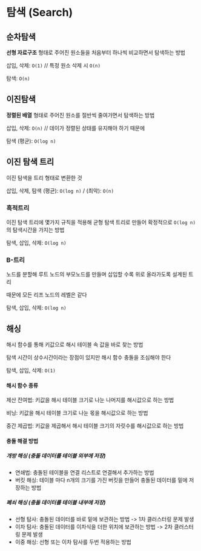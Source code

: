 # 탐색 (Search)
## 순차탐색

**선형 자료구조** 형태로 주어진 원소들을 처음부터 하나씩 비교하면서 탐색하는 방법

삽입, 삭제: `O(1)`	// 특정 원소 삭제 시 `O(n)`

탐색: `O(n)`

## 이진탐색

**정렬된 배열** 형태로 주어진 원소를 절반씩 줄여가면서 탐색하는 방법

삽입, 삭제: `O(n)`	// 데이가 정렬된 상태를 유지해야 하기 때문에

탐색 (평균): `O(log n)`

## 이진 탐색 트리

이진 탐색을 트리 형태로 변환한 것

삽입, 삭제, 탐색 (평균): `O(log n)` / (최악): `O(n)`

### 흑적트리

이진 탐색 트리에 몇가지 규칙을 적용해 균형 탐색 트리로 만들어 확정적으로 `O(log n)`의 탐색시간을 가지는 방법

탐색, 삽입, 삭제: `O(log n)`

### B-트리

노드를 분할해 루트 노드의 부모노드를 만들며 삽입할 수록 위로 올라가도록 설계된 트리

때문에 모든 리프 노드의 레벨은 같다

탐색, 삽입, 삭제: `O(log n)`

## 해싱

해시 함수를 통해 키값으로 해시 테이블 속 값을 바로 찾는 방법

탐색 시간이 상수시간이라는 장점이 있지만 해시 함수 충돌을 조심해야 한다

탐색, 삽입, 삭제: `O(1)`

#### 해시 함수 종류

제산 잔여법: 키값을 해시 테이블 크기로 나눈 나머지를 해시값으로 하는 방법

비닝: 키값을 해시 테이블 크기로 나눈 몫을 해시값으로 하는 방법

중간 제곱법: 키값을 제곱해서 해시 테이블 크기의 자릿수를 해시값으로 하는 방법

#### 충돌 해결 방법

##### 개방 해싱 (충돌 데이터를 테이블 외부에 저장)
- 연쇄법: 충돌된 테이블을 연결 리스트로 연결해서 추가하는 방법
- 버킷 해싱: 테이블 마다 n개의 크기를 가진 버킷을 만들어 충돌된 데이터를 밑에 저장하는 방법

##### 폐쇠 해싱 (충돌 데이터를 테이블 내부에 저장)
- 선형 탐사: 충돌된 데이터를 바로 밑에 보관하는 방법 -> 1차 클러스터링 문제 발생
- 이차 탐사: 충돌된 데이터를 이차식을 더한 위치에 보관하는 방법 -> 2차 클러스터링 문제 발생
- 이중 해싱: 선형 또는 이차 탐사를 두번 적용하는 방법

